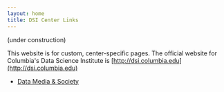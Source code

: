 ```yaml
---
layout: home
title: DSI Center Links
---
```


(under construction)

This website is for custom, center-specific pages.  The official website for Columbia's Data Science Institute is [http://dsi.columbia.edu](http://dsi.columbia.edu)


* [Data Media & Society](./data-media-society)

